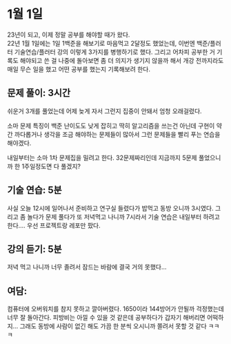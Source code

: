1월 1일
=

23년이 되고, 이제 정말 공부를 해야할 때가 왔다.   
22년 1월 1일에는 1일 1백준을 해보기로 마음먹고 2달정도 했었는데, 이번엔 백준/플러터 기술연습/플러터 강의 이렇게 3가지를 병행하기로 했다. 그리고 어차피 공부한 거 기록도 해야되고 쓴 걸 나중에 돌아보면 좀 더 의지가 생기지 않을까 해서 개강 전까지라도 매일 무슨 일을 했고 어떤 공부를 했는지 기록해보려 한다.

## 문제 풀이: 3시간   
쉬운거 3개를 풀었는데 어제 늦게 자서 그런지 집중이 안돼서 엄청 오래걸렸다.   

소마 문제 특징이 백준 난이도도 낮게 잡히고 딱히 알고리즘을 쓰는건 아닌데 구현이 약간 까다롭거나 생각을 조금 해야하는 문제들이 많아서 그런 문제들을 빨리 푸는 연습을 해야겠다.

내일부터는 소마 1차 문제집을 밀려고 한다. 32문제짜리인데 지금까지 5문제 풀었으니까 한 1주일정도면 다 풀겠지?

## 기술 연습: 5분
사실 오늘 12시에 일어나서 준비하고 연구실 들렸다가 밥먹고 동방 오니까 3시였다. 그리고 좀 놀다가 문제 풀다가 또 저녁먹고 나니까 7시라서 기술 연습은 내일부터 하려고 한다.... 우선 프로젝트랑 레포만 팠다. 

## 강의 듣기: 5분
저녁 먹고 나니까 너무 졸려서 잠드는 바람에 결국 거의 못했다...

## 여담:
컴퓨터에 오버워치를 참지 못하고 깔아버렸다. 1650이라 144방어가 안될까 걱정했는데 너무 잘 돌아간다. 피방비는 아낄 수 있을 것 같은데 공부하다가 갑자기 해버리면 어떡하지... 그래도 동방에 사람이 없긴 해도 가끔 한 분씩 오시니까 쫄려서 못할 것 같다 ㅋㅋㅋ